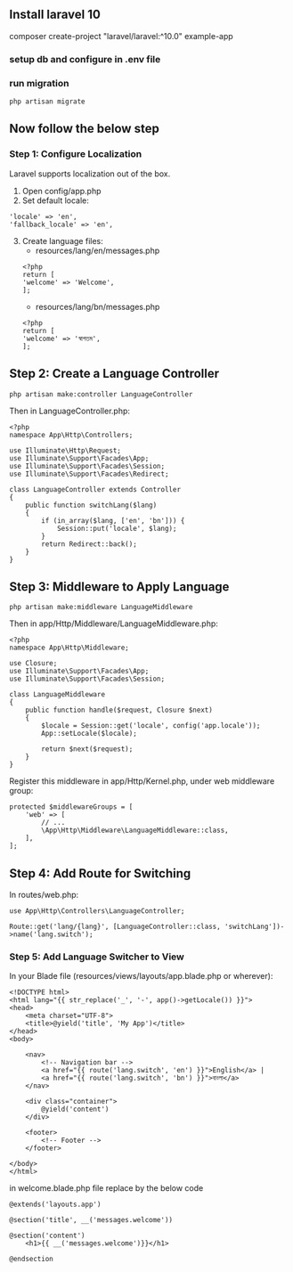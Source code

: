 ## Install laravel 10
composer create-project "laravel/laravel:^10.0" example-app
### setup db and configure in .env file 
### run migration
```
php artisan migrate
```
## Now follow the below step 
### Step 1: Configure Localization
Laravel supports localization out of the box.
1. Open config/app.php
2. Set default locale:
```
'locale' => 'en',
'fallback_locale' => 'en',
```
3. Create language files:
    - resources/lang/en/messages.php
    ```
    <?php
    return [
    'welcome' => 'Welcome',
    ];
    ```
    - resources/lang/bn/messages.php
    ```
    <?php
    return [
    'welcome' => 'স্বাগতম',
    ];
    ```
## Step 2: Create a Language Controller
```
php artisan make:controller LanguageController
```
Then in LanguageController.php:
```
<?php
namespace App\Http\Controllers;

use Illuminate\Http\Request;
use Illuminate\Support\Facades\App;
use Illuminate\Support\Facades\Session;
use Illuminate\Support\Facades\Redirect;

class LanguageController extends Controller
{
    public function switchLang($lang)
    {
        if (in_array($lang, ['en', 'bn'])) {
            Session::put('locale', $lang);
        }
        return Redirect::back();
    }
}
```
## Step 3: Middleware to Apply Language
```
php artisan make:middleware LanguageMiddleware
```
Then in app/Http/Middleware/LanguageMiddleware.php:
```
<?php
namespace App\Http\Middleware;

use Closure;
use Illuminate\Support\Facades\App;
use Illuminate\Support\Facades\Session;

class LanguageMiddleware
{
    public function handle($request, Closure $next)
    {
        $locale = Session::get('locale', config('app.locale'));
        App::setLocale($locale);

        return $next($request);
    }
}
```
Register this middleware in app/Http/Kernel.php, under web middleware group:
```
protected $middlewareGroups = [
    'web' => [
        // ...
        \App\Http\Middleware\LanguageMiddleware::class,
    ],
];
```
## Step 4: Add Route for Switching
In routes/web.php:
```
use App\Http\Controllers\LanguageController;

Route::get('lang/{lang}', [LanguageController::class, 'switchLang'])->name('lang.switch');
```
### Step 5: Add Language Switcher to View
In your Blade file (resources/views/layouts/app.blade.php or wherever):
```
<!DOCTYPE html>
<html lang="{{ str_replace('_', '-', app()->getLocale()) }}">
<head>
    <meta charset="UTF-8">
    <title>@yield('title', 'My App')</title>
</head>
<body>

    <nav>
        <!-- Navigation bar -->
        <a href="{{ route('lang.switch', 'en') }}">English</a> |
        <a href="{{ route('lang.switch', 'bn') }}">বাংলা</a>
    </nav>

    <div class="container">
        @yield('content')
    </div>

    <footer>
        <!-- Footer -->
    </footer>

</body>
</html>

```
in welcome.blade.php file replace by the below code
```
@extends('layouts.app')

@section('title', __('messages.welcome'))

@section('content')
    <h1>{{ __('messages.welcome')}}</h1>
   
@endsection

```


